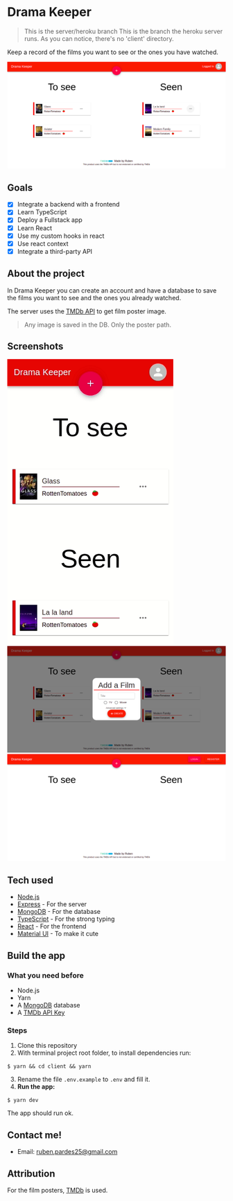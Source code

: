 # Drama Keeper

> This is the server/heroku branch
> This is the branch the heroku server runs.
> As you can notice, there's no 'client' directory.

Keep a record of the films you want to see or the ones you have watched.

![pc_loggedin_home](assets/readme/pc_loggedin_home.png)

## Goals

- [x] Integrate a backend with a frontend
- [x] Learn TypeScript
- [x] Deploy a Fullstack app
- [x] Learn React
- [x] Use my custom hooks in react
- [x] Use react context
- [x] Integrate a third-party API

## About the project

In Drama Keeper you can create an account and have a database to save the films you want to see and the ones you already watched.

The server uses the [TMDb API](https://www.themoviedb.org/) to get film poster image.

> Any image is saved in the DB. Only the poster path.

## Screenshots

![mobile_loggedin](assets/readme/mobile_loggedin.gif)
![pc_addfilm_loggedin](assets/readme/pc_addfilm_loggedin.png)
![pc_home_loggedout](assets/readme/pc_home_loggedout.png)

## Tech used

* [Node.js](https://nodejs.dev/)
* [Express](https://expressjs.com/) - For the server
* [MongoDB](https://www.mongodb.com/) - For the database
* [TypeScript](https://www.typescriptlang.org/) - For the strong typing
* [React](https://reactjs.org/) - For the frontend
* [Material UI](https://material-ui.com/) - To make it cute

## Build the app

### What you need before

- Node.js
- Yarn
- A [MongoDB](https://www.mongodb.com/) database
- A [TMDb API Key](https://developers.themoviedb.org/3/getting-started/introduction)

### Steps

1. Clone this repository
2. With terminal project root folder, to install dependencies run:
```
$ yarn && cd client && yarn
```
3. Rename the file `.env.example` to `.env` and fill it.
4. **Run the app:**
```
$ yarn dev
```

The app should run ok.

## Contact me!

- Email: ruben.pardes25@gmail.com

## Attribution

For the film posters, [TMDb](https://www.themoviedb.org/) is used.
